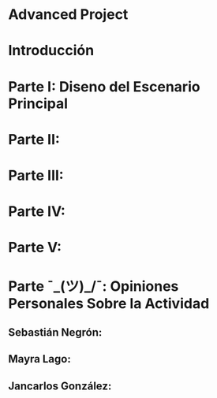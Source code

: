 # Advanced Project 

# Introducción

# Parte I: Diseno del Escenario Principal

# Parte II:

# Parte III: 

# Parte IV: 

# Parte V: 

# Parte ¯\_(ツ)_/¯: Opiniones Personales Sobre la Actividad

## Sebastián Negrón:

## Mayra Lago:
## Jancarlos González:
